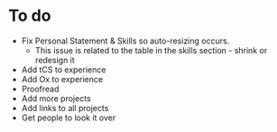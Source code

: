 # To do

* Fix Personal Statement & Skills so auto-resizing occurs. 
  * This issue is related to the table in the skills section - shrink or redesign it
* Add tCS to experience
* Add Ox to experience 
* Proofread
* Add more projects
* Add links to all projects
* Get people to look it over
